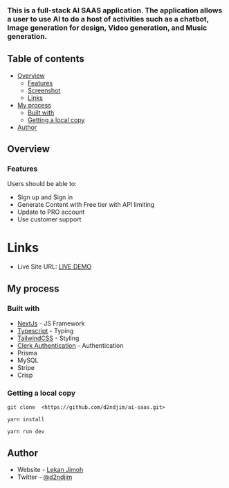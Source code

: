 ### This is a full-stack AI SAAS application. The application allows a user to use AI to do a host of activities such as a chatbot, Image generation for design, Video generation, and Music generation. 

## Table of contents

- [Overview](#overview)
  - [Features](#features)
  - [Screenshot](#screenshot)
  - [Links](#links)
- [My process](#my-process)
  - [Built with](#built-with)
  - [Getting a local copy](#get-local-copy)
- [Author](#author)

## Overview

### Features

Users should be able to:

- Sign up and Sign in
- Generate Content with Free tier with API limiting
- Update to PRO account
- Use customer support

# Links

- Live Site URL: [LIVE DEMO](https://genie-ai-eight.vercel.app/)

## My process

### Built with

- [NextJs](https://nextjs.org/) - JS Framework
- [Typescript](https://www.typescriptlang.org/) - Typing
- [TailwindCSS](https://tailwindcss.com/docs/) - Styling
- [Clerk Authentication](https://clerk.com/docs) - Authentication
- Prisma
- MySQL
- Stripe
- Crisp

### Getting a local copy

```
git clone  <https://github.com/d2ndjim/ai-saas.git>
```

```
yarn install
```

```
yarn run dev
```

## Author

- Website - [Lekan Jimoh](https://d2ndjim.me/)
- Twitter - [@d2ndjim](https://www.twitter.com/d2ndjim_)
